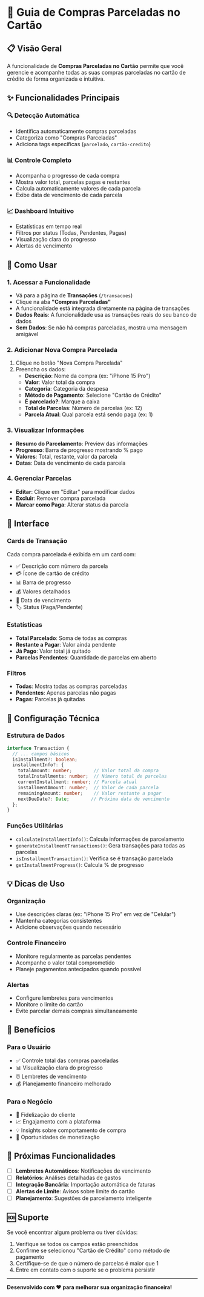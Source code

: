 # 🛒 Guia de Compras Parceladas no Cartão

## 📋 Visão Geral

A funcionalidade de **Compras Parceladas no Cartão** permite que você gerencie e acompanhe todas as suas compras parceladas no cartão de crédito de forma organizada e intuitiva.

## ✨ Funcionalidades Principais

### 🔍 **Detecção Automática**
- Identifica automaticamente compras parceladas
- Categoriza como "Compras Parceladas"
- Adiciona tags específicas (`parcelado`, `cartão-credito`)

### 📊 **Controle Completo**
- Acompanha o progresso de cada compra
- Mostra valor total, parcelas pagas e restantes
- Calcula automaticamente valores de cada parcela
- Exibe data de vencimento de cada parcela

### 📈 **Dashboard Intuitivo**
- Estatísticas em tempo real
- Filtros por status (Todas, Pendentes, Pagas)
- Visualização clara do progresso
- Alertas de vencimento

## 🚀 Como Usar

### 1. **Acessar a Funcionalidade**
- Vá para a página de **Transações** (`/transacoes`)
- Clique na aba **"Compras Parceladas"**
- A funcionalidade está integrada diretamente na página de transações
- **Dados Reais**: A funcionalidade usa as transações reais do seu banco de dados
- **Sem Dados**: Se não há compras parceladas, mostra uma mensagem amigável

### 2. **Adicionar Nova Compra Parcelada**
1. Clique no botão "Nova Compra Parcelada"
2. Preencha os dados:
   - **Descrição**: Nome da compra (ex: "iPhone 15 Pro")
   - **Valor**: Valor total da compra
   - **Categoria**: Categoria da despesa
   - **Método de Pagamento**: Selecione "Cartão de Crédito"
   - **É parcelado?**: Marque a caixa
   - **Total de Parcelas**: Número de parcelas (ex: 12)
   - **Parcela Atual**: Qual parcela está sendo paga (ex: 1)

### 3. **Visualizar Informações**
- **Resumo do Parcelamento**: Preview das informações
- **Progresso**: Barra de progresso mostrando % pago
- **Valores**: Total, restante, valor da parcela
- **Datas**: Data de vencimento de cada parcela

### 4. **Gerenciar Parcelas**
- **Editar**: Clique em "Editar" para modificar dados
- **Excluir**: Remover compra parcelada
- **Marcar como Paga**: Alterar status da parcela

## 📱 Interface

### **Cards de Transação**
Cada compra parcelada é exibida em um card com:
- ✅ Descrição com número da parcela
- 💳 Ícone de cartão de crédito
- 📊 Barra de progresso
- 💰 Valores detalhados
- 📅 Data de vencimento
- 🏷️ Status (Paga/Pendente)

### **Estatísticas**
- **Total Parcelado**: Soma de todas as compras
- **Restante a Pagar**: Valor ainda pendente
- **Já Pago**: Valor total já quitado
- **Parcelas Pendentes**: Quantidade de parcelas em aberto

### **Filtros**
- **Todas**: Mostra todas as compras parceladas
- **Pendentes**: Apenas parcelas não pagas
- **Pagas**: Parcelas já quitadas

## 🔧 Configuração Técnica

### **Estrutura de Dados**
```typescript
interface Transaction {
  // ... campos básicos
  isInstallment?: boolean;
  installmentInfo?: {
    totalAmount: number;        // Valor total da compra
    totalInstallments: number;  // Número total de parcelas
    currentInstallment: number; // Parcela atual
    installmentAmount: number;  // Valor de cada parcela
    remainingAmount: number;    // Valor restante a pagar
    nextDueDate?: Date;        // Próxima data de vencimento
  };
}
```

### **Funções Utilitárias**
- `calculateInstallmentInfo()`: Calcula informações de parcelamento
- `generateInstallmentTransactions()`: Gera transações para todas as parcelas
- `isInstallmentTransaction()`: Verifica se é transação parcelada
- `getInstallmentProgress()`: Calcula % de progresso

## 💡 Dicas de Uso

### **Organização**
- Use descrições claras (ex: "iPhone 15 Pro" em vez de "Celular")
- Mantenha categorias consistentes
- Adicione observações quando necessário

### **Controle Financeiro**
- Monitore regularmente as parcelas pendentes
- Acompanhe o valor total comprometido
- Planeje pagamentos antecipados quando possível

### **Alertas**
- Configure lembretes para vencimentos
- Monitore o limite do cartão
- Evite parcelar demais compras simultaneamente

## 🎯 Benefícios

### **Para o Usuário**
- ✅ Controle total das compras parceladas
- 📊 Visualização clara do progresso
- ⏰ Lembretes de vencimento
- 💰 Planejamento financeiro melhorado

### **Para o Negócio**
- 🔄 Fidelização do cliente
- 📈 Engajamento com a plataforma
- 💡 Insights sobre comportamento de compra
- 🎯 Oportunidades de monetização

## 🔮 Próximas Funcionalidades

- [ ] **Lembretes Automáticos**: Notificações de vencimento
- [ ] **Relatórios**: Análises detalhadas de gastos
- [ ] **Integração Bancária**: Importação automática de faturas
- [ ] **Alertas de Limite**: Avisos sobre limite do cartão
- [ ] **Planejamento**: Sugestões de parcelamento inteligente

## 🆘 Suporte

Se você encontrar algum problema ou tiver dúvidas:
1. Verifique se todos os campos estão preenchidos
2. Confirme se selecionou "Cartão de Crédito" como método de pagamento
3. Certifique-se de que o número de parcelas é maior que 1
4. Entre em contato com o suporte se o problema persistir

---

**Desenvolvido com ❤️ para melhorar sua organização financeira!** 
